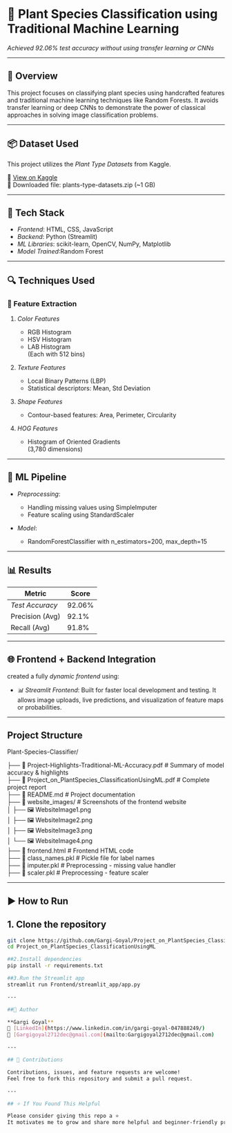 # 🌿 Plant Species Classification using Traditional Machine Learning

*Achieved 92.06% test accuracy without using transfer learning or CNNs*

---

## 🚀 Overview

This project focuses on classifying plant species using handcrafted features and traditional machine learning techniques like Random Forests. It avoids transfer learning or deep CNNs to demonstrate the power of classical approaches in solving image classification problems.

---
## 📦 Dataset Used
This project utilizes the *Plant Type Datasets* from Kaggle.

🔗 [View on Kaggle](https://www.kaggle.com/datasets/yudhaislamisulistya/plants-type-datasets)  
  📁 Downloaded file: plants-type-datasets.zip (~1 GB)

---
## 🔧 Tech Stack

- *Frontend*: HTML, CSS, JavaScript
- *Backend*: Python (Streamlit)
- *ML Libraries*: scikit-learn, OpenCV, NumPy, Matplotlib
- *Model Trained*:Random Forest

---

## 🔍 Techniques Used

### 🎨 Feature Extraction

1. *Color Features*
   - RGB Histogram
   - HSV Histogram
   - LAB Histogram  
   (Each with 512 bins)

2. *Texture Features*
   - Local Binary Patterns (LBP)
   - Statistical descriptors: Mean, Std Deviation

3. *Shape Features*
   - Contour-based features: Area, Perimeter, Circularity

4. *HOG Features*
   - Histogram of Oriented Gradients  
   (3,780 dimensions)

---

## 🧠 ML Pipeline

- *Preprocessing*:
  - Handling missing values using SimpleImputer
  - Feature scaling using StandardScaler

- *Model*:  
  - RandomForestClassifier with n_estimators=200, max_depth=15

---

## 📊 Results

| Metric            | Score     |
|-------------------|-----------|
| *Test Accuracy* | 92.06%    |
| Precision (Avg)   | 92.1%     |
| Recall (Avg)      | 91.8%     |

---

## 🌐 Frontend + Backend Integration

created a fully *dynamic frontend* using:
- *📊 Streamlit Frontend*: Built for faster local development and testing. It allows image uploads, live predictions, and visualization of feature maps or probabilities.

---

## Project Structure

Plant-Species-Classifier/

├── 📄 Project-Highlights-Traditional-ML-Accuracy.pdf                                    #   Summary of model accuracy & highlights  
├── 📄 Project_on_PlantSpecies_ClassificationUsingML.pdf                                 #   Complete project report  
├── 📄 README.md                                              #   Project documentation  
├── 📁 website_images/                                        #   Screenshots of the frontend website  
│   ├── 🖼️ WebsiteImage1.png                                
│   ├── 🖼️ WebsiteImage2.png                                
│   ├── 🖼️ WebsiteImage3.png                                
│   └── 🖼️ WebsiteImage4.png                                
├── 📄 frontend.html                                          #   Frontend HTML code  
├── 📄 class_names.pkl                                        #   Pickle file for label names  
├── 📄 imputer.pkl                                            #   Preprocessing - missing value handler  
├── 📄 scaler.pkl                                             #   Preprocessing - feature scaler  


---

## ▶ How to Run

## 1. Clone the repository
```bash
git clone https://github.com/Gargi-Goyal/Project_on_PlantSpecies_ClassificationUsingML.git
cd Project_on_PlantSpecies_ClassificationUsingML

##2.Install dependencies
pip install -r requirements.txt

##3.Run the Streamlit app
streamlit run Frontend/streamlit_app/app.py

---

##🙋 Author

**Gargi Goyal**  
🔗 [LinkedIn](https://www.linkedin.com/in/gargi-goyal-047888249/)  
📧 [Gargigoyal2712dec@gmail.com](mailto:Gargigoyal2712dec@gmail.com)

---

## 🤝 Contributions

Contributions, issues, and feature requests are welcome!  
Feel free to fork this repository and submit a pull request.

---

## ⭐ If You Found This Helpful

Please consider giving this repo a ⭐  
It motivates me to grow and share more helpful and beginner-friendly projects like this!
